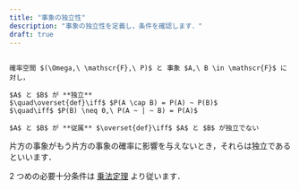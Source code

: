 ```yaml
---
title: "事象の独立性"
description: "事象の独立性を定義し，条件を確認します．"
draft: true
---
```


~~~definition:独立性

確率空間 $(\Omega,\ \mathscr{F},\ P)$ と 事象 $A,\ B \in \mathscr{F}$ に対し，

$A$ と $B$ が **独立**  
$\quad\overset{def}\iff$ $P(A \cap B) = P(A) ~ P(B)$  
$\quad\iff$ $P(B) \neq 0,\ P(A ~ | ~ B) = P(A)$

$A$ と $B$ が **従属** $\overset{def}\iff$ $A$ と $B$ が独立でない

~~~

片方の事象がもう片方の事象の確率に影響を与えないとき，それらは独立であるといいます．

$2$ つめの必要十分条件は [乗法定理](/mathematics/statistics/probability/conditional-probability) より従います．
